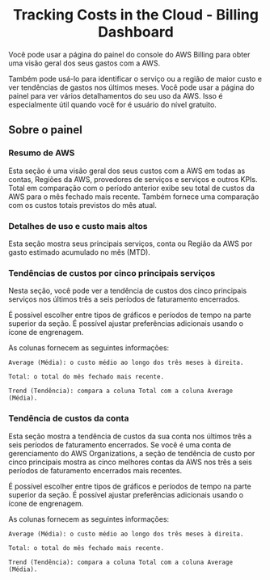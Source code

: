 <h1 align="center">Tracking Costs in the Cloud - Billing Dashboard</h1>

Você pode usar a página do painel do console do AWS Billing para obter uma visão geral dos seus gastos com a AWS. 

Também pode usá-lo para identificar o serviço ou a região de maior custo e ver tendências de gastos nos últimos meses. Você pode usar a página do painel para ver vários detalhamentos do seu uso da AWS. Isso é especialmente útil quando você for é usuário do nível gratuito. 

<h2>Sobre o painel</h2>

<h3>Resumo de AWS</h3>

Esta seção é uma visão geral dos seus custos com a AWS em todas as contas, Regiões da AWS, provedores de serviços e serviços e outros KPIs. Total em comparação com o período anterior exibe seu total de custos da AWS para o mês fechado mais recente. Também fornece uma comparação com os custos totais previstos do mês atual.

<h3>Detalhes de uso e custo mais altos</h3>

Esta seção mostra seus principais serviços, conta ou Região da AWS por gasto estimado acumulado no mês (MTD).

<h3>Tendências de custos por cinco principais serviços</h3>

Nesta seção, você pode ver a tendência de custos dos cinco principais serviços nos últimos três a seis períodos de faturamento encerrados.

É possível escolher entre tipos de gráficos e períodos de tempo na parte superior da seção. É possível ajustar preferências adicionais usando o ícone de engrenagem.

As colunas fornecem as seguintes informações:

    Average (Média): o custo médio ao longo dos três meses à direita.

    Total: o total do mês fechado mais recente.

    Trend (Tendência): compara a coluna Total com a coluna Average (Média).

<h3>Tendência de custos da conta</h3>

Esta seção mostra a tendência de custos da sua conta nos últimos três a seis períodos de faturamento encerrados. Se você é uma conta de gerenciamento do AWS Organizations, a seção de tendência de custo por cinco principais mostra as cinco melhores contas da AWS nos três a seis períodos de faturamento encerrados mais recentes.

É possível escolher entre tipos de gráficos e períodos de tempo na parte superior da seção. É possível ajustar preferências adicionais usando o ícone de engrenagem.

As colunas fornecem as seguintes informações:

    Average (Média): o custo médio ao longo dos três meses à direita.

    Total: o total do mês fechado mais recente.

    Trend (Tendência): compara a coluna Total com a coluna Average (Média).
